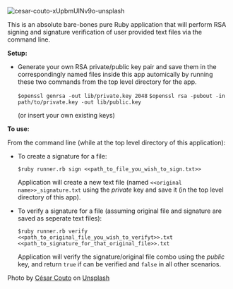 ![cesar-couto-xUpbmUINv9o-unsplash](https://user-images.githubusercontent.com/87627363/196723379-66f5cdd9-bbb8-4eb0-b0aa-5620ecc4317d.jpg)

This is an absolute bare-bones pure Ruby application that will perform RSA signing and signature verification of user provided text files via the command line. 

**Setup:**

* Generate your own RSA private/public key pair and save them in the correspondingly named files inside this app automically by running these two commands from the top level directory for the app.

  `$openssl genrsa -out lib/private.key 2048`
  `$openssl rsa -pubout -in path/to/private.key -out lib/public.key`

  (or insert your own existing keys)

**To use:**

From the command line
(while at the top level directory of this application):

* To create a signature for a file:

  `$ruby runner.rb sign <<path_to_file_you_wish_to_sign.txt>>`

  Application will create a new text file (named `<<original name>>_signature.txt` using the _private_ key and save it (in the top level directory of this app).

* To verify a signature for a file (assuming original file and signature are saved as seperate text files):

  `$ruby runner.rb verify <<path_to_original_file_you_wish_to_verifyt>>.txt <<path_to_signature_for_that_original_file>>.txt`

  Application will verify the signature/original file combo using the _public_ key, and return `true` if can be verified and `false` in all other scenarios.


Photo by <a href="https://unsplash.com/@xcrap?utm_source=unsplash&utm_medium=referral&utm_content=creditCopyText">César Couto</a> on <a href="https://unsplash.com/s/photos/drops?utm_source=unsplash&utm_medium=referral&utm_content=creditCopyText">Unsplash</a>
  
